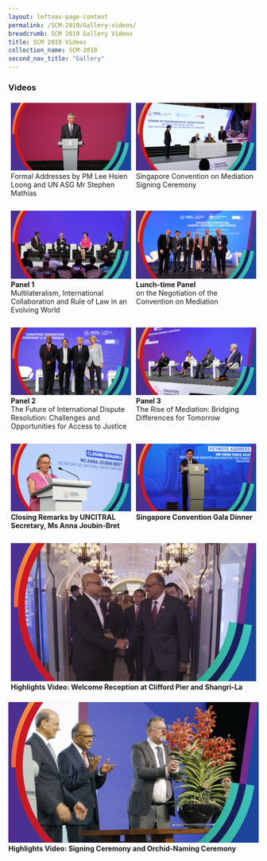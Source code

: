 ```yaml
---
layout: leftnav-page-content
permalink: /SCM-2019/Gallery-videos/
breadcrumb: SCM 2019 Gallery Videos
title: SCM 2019 Videos
collection_name: SCM-2019
second_nav_title: "Gallery"
---
```

### **Videos**
<style>
.row {
  display: flex;
}
  
.row .column {
  margin: 5px;
  width:500px;
}

.row .column img {
  width: 500px;
  <!--height: 300px;-->
}
</style>
<div class="row">
  <div class="column">
  <a href="https://www.youtube.com/embed/PmRTkEGYHz0?rel=0&autoplay=1" target="_blank">
    <img src="/images/vid-formal-addresses.jpg" title="Formal Addresses" alt="Singapore Convention on Mediation 2019"></a><br>
  Formal Addresses by PM Lee Hsien Loong and UN ASG Mr Stephen Mathias<br><br>
  </div>
   <div class="column">
  <a href="https://www.youtube.com/embed/tda0GLO9WtQ?rel=0&autoplay=1"  target="_blank">
<img src="/images/vid-SCM-signing-ceremony.jpg" title="Singapore Convention Signing Ceremony and Conference" alt="Singapore Convention on Mediation 2019"></a><br>Singapore Convention on Mediation Signing Ceremony<br><br><br>
  </div>
</div>
  
<div class="row">
  <div class="column">
  <a href="https://www.youtube.com/embed/NfAddH56D0w?rel=0&autoplay=1"  target="_blank">
    <img src="/images/vid-panel-1.jpg" title="Panel 1" alt="Singapore Convention on Mediation 2019"></a><br>
  <b>Panel 1</b><br>Multilateralism, International Collaboration and Rule of Law in an Evolving World<br><br>
  </div>
   <div class="column">
  <a href="https://www.youtube.com/embed/dvjOitAcAtY?rel=0&autoplay=1"  target="_blank">
    <img src="/images/vid-lunch-time-panel.jpg" title="Lunch-time Panel" alt="Singapore Convention on Mediation 2019"></a><br><b>Lunch-time Panel</b><br>on the Negotiation of the Convention on Mediation
  </div>
</div>

<div class="row">
  <div class="column">
  <a href="https://www.youtube.com/embed/JTnSmaxpIKU?rel=0&autoplay=1"  target="_blank">
    <img src="/images/vid-panel-2.jpg" title="Panel 2" alt="Singapore Convention on Mediation 2019"></a><br><b>Panel 2</b><br>The Future of International Dispute Resolution: Challenges and Opportunities for Access to Justice<br><br>
  </div>
   <div class="column">
  <a href="https://www.youtube.com/embed/CHnz1xN0Awg?rel=0&autoplay=1"  target="_blank">
    <img src="/images/vid-panel-3.jpg" title="Panel 3" alt="Singapore Convention on Mediation 2019"></a><br>
  <b>Panel 3</b><br>The Rise of Mediation: Bridging Differences for Tomorrow
  </div>
</div>
                                                                                                                        
<div class="row">
  <div class="column">
  <a href="https://www.youtube.com/embed/JTnSmaxpIKU?rel=0&autoplay=1"  target="_blank">
    <img src="/images/vid-closing-remarks.jpg" title="Closing Remarks " alt="Singapore Convention on Mediation 2019"></a><br><b>Closing Remarks by UNCITRAL Secretary, Ms Anna Joubin-Bret</b><br><br>
  </div>
   <div class="column">
  <a href="https://www.youtube.com/embed/CHnz1xN0Awg?rel=0&autoplay=1"  target="_blank">
    <img src="/images/vid-dinner-address-by-DPM.jpg" title="Singapore Convention Gala Dinner" alt="Singapore Convention on Mediation 2019"></a><br>
  <b>Singapore Convention Gala Dinner</b><br><br>
  </div>
</div>


<div class="row">
  <div class="column">
  <a href="https://www.youtube.com/embed/aDvFYelaK3M?rel=0&autoplay=1"  target="_blank">
    <img src="/images/vid-highlights-welcome-recep.jpg" title="Highights Welcome Reception" alt="Singapore Convention on Mediation 2019"></a><br><b>Highlights Video: Welcome Reception at Clifford Pier and Shangri-La</b><br><br>
  </div>
 </div>
   <div class="column">
  <a href="https://www.youtube.com/embed/8skc2-k4gq4?rel=0&autoplay=1"  target="_blank">
    <img src="/images/vid-highlights-orchid-and-signing-ceremony.jpg" title="Highlights Video" alt="Singapore Convention on Mediation 2019"></a><br>
  <b>Highlights Video: Signing Ceremony and Orchid-Naming Ceremony</b><br><br>
  </div>
</div>

<!--
<div class="row">
  <div class="column">
  <a href="https://www.youtube.com/embed/JTnSmaxpIKU?rel=0&autoplay=1"  target="_blank">
    <img src="/images/vid-highlights-welcome-recep.jpg" title="Overall Highights" alt="Singapore Convention on Mediation 2019"></a><br><b>Overall Highlights Video of SCM</b><br><br>
  </div>
</div>-->
